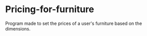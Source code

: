 # Pricing-for-furniture
Program made to set the prices of a user's furniture based on the dimensions.
